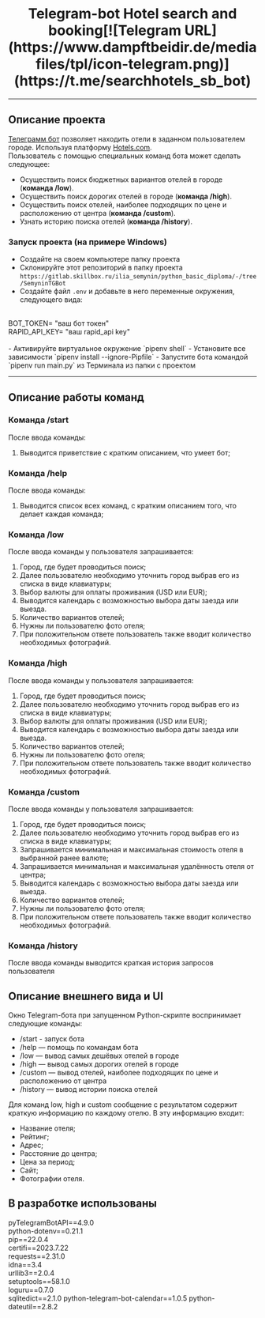 <h1 align="center">Telegram-bot Hotel search and booking
​
[![Telegram URL](https://www.dampftbeidir.de/mediafiles/tpl/icon-telegram.png)](https://t.me/searchhotels_sb_bot) 
</h1>

***

## Описание проекта

[Телеграмм бот](@searchhotels_sb_bot) позволяет находить отели в заданном пользователем городе.
Используя платформу [Hotels.com](https://hotels.com/).
<br> Пользователь с помощью специальных команд бота может сделать следующее: 
<br/>
- Осуществить поиск бюджетных вариантов отелей в городе (**команда /low**). 
- Осуществить поиск дорогих отелей в городе (**команда /high**). 
- Осуществить поиск отелей, наиболее подходящих по цене и расположению от центра (**команда /custom**). 
- Узнать историю поиска отелей (**команда /history**).

### Запуск проекта (на примере Windows)

- Создайте на своем компьютере папку проекта
- Склонируйте этот репозиторий в папку проекта `https://gitlab.skillbox.ru/ilia_semynin/python_basic_diploma/-/tree/SemyninTGBot`
- Создайте файл `.env` и добавьте в него переменные окружения, следующего вида:
<br>
    BOT_TOKEN= "ваш бот токен"<br>
    RAPID_API_KEY= "ваш rapid_api key"<br>
<br>
- Активируйте виртуальное окружение `pipenv shell`
- Установите все зависимости `pipenv install --ignore-Pipfile`
- Запустите бота командой `pipenv run main.py` из Терминала из папки с проектом 

***

## Описание работы команд

### Команда /start

После ввода команды: 
1. Выводится приветствие с кратким описанием, что умеет бот;

### Команда /help

После ввода команды: 
1. Выводится список всех команд, с кратким описанием того, что делает каждая команда;


### Команда /low

После ввода команды у пользователя запрашивается: 
1. Город, где будет проводиться поиск;
2. Далее пользователю необходимо уточнить город выбрав его из списка в виде клавиатуры;
3. Выбор валюты для оплаты проживания (USD или EUR);
4. Выводится календарь с возможностью выбора даты заезда или выезда.
5. Количество вариантов отелей;
6. Нужны ли пользователю фото отеля;
7. При положительном ответе пользователь также вводит количество необходимых фотографий.

### Команда /high

После ввода команды у пользователя запрашивается: 
1. Город, где будет проводиться поиск;
2. Далее пользователю необходимо уточнить город выбрав его из списка в виде клавиатуры;
3. Выбор валюты для оплаты проживания (USD или EUR);
4. Выводится календарь с возможностью выбора даты заезда или выезда.
5. Количество вариантов отелей;
6. Нужны ли пользователю фото отеля;
7. При положительном ответе пользователь также вводит количество необходимых фотографий.

### Команда /custom

После ввода команды у пользователя запрашивается: 
1. Город, где будет проводиться поиск;
2. Далее пользователю необходимо уточнить город выбрав его из списка в виде клавиатуры; 
3. Запрашивается минимальная и максимальная стоимость отеля в выбранной ранее валюте;
4. Запрашивается минимальная и максимальная удалённость отеля от центра;
5. Выводится календарь с возможностью выбора даты заезда или выезда. 
6. Количество вариантов отелей;
7. Нужны ли пользователю фото отеля;
8. При положительном ответе пользователь также вводит количество необходимых фотографий.


### Команда /history

После ввода команды выводится краткая история запросов пользователя 


## Описание внешнего вида и UI
Окно Telegram-бота при запущенном Python-скрипте воспринимает следующие команды:
- /start - запуск бота
- /help — помощь по командам бота 
- /low — вывод самых дешёвых отелей в городе
- /high — вывод самых дорогих отелей в городе 
- /custom — вывод отелей, наиболее подходящих по цене и расположению от центра
- /history — вывод истории поиска отелей

Для команд low, high и custom сообщение с результатом содержит краткую информацию по каждому отелю. 
В эту информацию входит: 
- Название отеля;
- Рейтинг;
- Адрес;
- Расстояние до центра;
- Цена за период;
- Сайт;
- Фотографии отеля.



## В разработке использованы

pyTelegramBotAPI==4.9.0<br>
python-dotenv==0.21.1<br>
pip==22.0.4<br>
certifi==2023.7.22<br>
requests==2.31.0<br>
idna==3.4<br>
urllib3==2.0.4<br>
setuptools==58.1.0<br>
loguru==0.7.0<br>
sqlitedict==2.1.0
python-telegram-bot-calendar==1.0.5
python-dateutil==2.8.2
